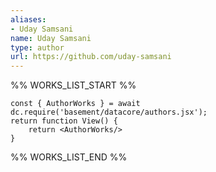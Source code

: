 ```yaml
---
aliases:
- Uday Samsani
name: Uday Samsani
type: author
url: https://github.com/uday-samsani
---
```



%% WORKS_LIST_START %%

```datacorejsx
const { AuthorWorks } = await dc.require('basement/datacore/authors.jsx');
return function View() {
    return <AuthorWorks/>
}
```
%% WORKS_LIST_END %%